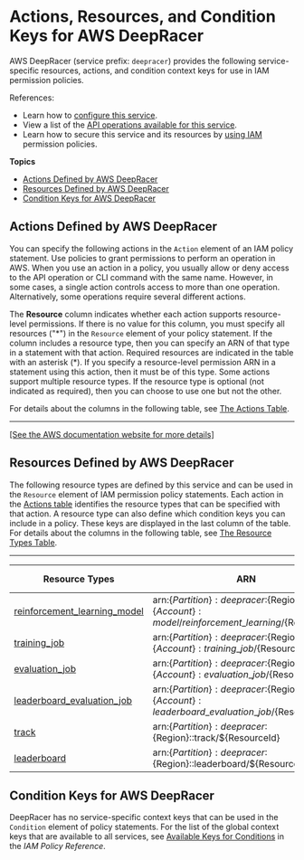 # Actions, Resources, and Condition Keys for AWS DeepRacer<a name="list_awsdeepracer"></a>

AWS DeepRacer \(service prefix: `deepracer`\) provides the following service\-specific resources, actions, and condition context keys for use in IAM permission policies\.

References:
+ Learn how to [configure this service](https://docs.aws.amazon.com/deepracer/latest/developerguide/what-is-deepracer.html)\.
+ View a list of the [API operations available for this service](${UserGuideDocPage})\.
+ Learn how to secure this service and its resources by [using IAM](https://docs.aws.amazon.com/deepracer/latest/developerguide/deepracer-understand-required-permissions-and-iam-roles.html) permission policies\.

**Topics**
+ [Actions Defined by AWS DeepRacer](#awsdeepracer-actions-as-permissions)
+ [Resources Defined by AWS DeepRacer](#awsdeepracer-resources-for-iam-policies)
+ [Condition Keys for AWS DeepRacer](#awsdeepracer-policy-keys)

## Actions Defined by AWS DeepRacer<a name="awsdeepracer-actions-as-permissions"></a>

You can specify the following actions in the `Action` element of an IAM policy statement\. Use policies to grant permissions to perform an operation in AWS\. When you use an action in a policy, you usually allow or deny access to the API operation or CLI command with the same name\. However, in some cases, a single action controls access to more than one operation\. Alternatively, some operations require several different actions\.

The **Resource** column indicates whether each action supports resource\-level permissions\. If there is no value for this column, you must specify all resources \("\*"\) in the `Resource` element of your policy statement\. If the column includes a resource type, then you can specify an ARN of that type in a statement with that action\. Required resources are indicated in the table with an asterisk \(\*\)\. If you specify a resource\-level permission ARN in a statement using this action, then it must be of this type\. Some actions support multiple resource types\. If the resource type is optional \(not indicated as required\), then you can choose to use one but not the other\.

For details about the columns in the following table, see [The Actions Table](reference_policies_actions-resources-contextkeys.md#actions_table)\.


****  
[\[See the AWS documentation website for more details\]](http://docs.aws.amazon.com/IAM/latest/UserGuide/list_awsdeepracer.html)

## Resources Defined by AWS DeepRacer<a name="awsdeepracer-resources-for-iam-policies"></a>

The following resource types are defined by this service and can be used in the `Resource` element of IAM permission policy statements\. Each action in the [Actions table](#awsdeepracer-actions-as-permissions) identifies the resource types that can be specified with that action\. A resource type can also define which condition keys you can include in a policy\. These keys are displayed in the last column of the table\. For details about the columns in the following table, see [The Resource Types Table](reference_policies_actions-resources-contextkeys.md#resources_table)\.


****  

| Resource Types | ARN | Condition Keys | 
| --- | --- | --- | 
|   [ reinforcement\_learning\_model ](https://docs.aws.amazon.com/deepracer/latest/developerguide/deepracer-get-started-training-model.html)  |  arn:$\{Partition\}:deepracer:$\{Region\}:$\{Account\}:model/reinforcement\_learning/$\{ResourceId\}  |  | 
|   [ training\_job ](https://docs.aws.amazon.com/deepracer/latest/developerguide/deepracer-get-started-training-model.html)  |  arn:$\{Partition\}:deepracer:$\{Region\}:$\{Account\}:training\_job/$\{ResourceId\}  |  | 
|   [ evaluation\_job ](https://docs.aws.amazon.com/deepracer/latest/developerguide/deepracer-get-started-test-in-simulator.html)  |  arn:$\{Partition\}:deepracer:$\{Region\}:$\{Account\}: evaluation\_job/$\{ResourceId\}  |  | 
|   [ leaderboard\_evaluation\_job ](https://docs.aws.amazon.com/deepracer/latest/developerguide/deepracer-submit-model-to-leaderboard.html)  |  arn:$\{Partition\}:deepracer:$\{Region\}:$\{Account\}:leaderboard\_evaluation\_job/$\{ResourceId\}  |  | 
|   [ track ](https://docs.aws.amazon.com/deepracer/latest/developerguide/deepracer-console-train-evaluate-models.html)  |  arn:$\{Partition\}:deepracer:$\{Region\}::track/$\{ResourceId\}  |  | 
|   [ leaderboard ](https://docs.aws.amazon.com/deepracer/latest/developerguide/deepracer-submit-model-to-leaderboard.html)  |  arn:$\{Partition\}:deepracer:$\{Region\}::leaderboard/$\{ResourceId\}  |  | 

## Condition Keys for AWS DeepRacer<a name="awsdeepracer-policy-keys"></a>

DeepRacer has no service\-specific context keys that can be used in the `Condition` element of policy statements\. For the list of the global context keys that are available to all services, see [Available Keys for Conditions](reference_policies_condition-keys.html#AvailableKeys) in the *IAM Policy Reference*\.